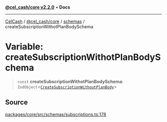 [**@cel_cash/core v2.2.0**](../../README.md) • **Docs**

***

[CelCash](../../../../packages.md) / [@cel\_cash/core](../../README.md) / [schemas](../README.md) / createSubscriptionWithotPlanBodySchema

# Variable: createSubscriptionWithotPlanBodySchema

> `const` **createSubscriptionWithotPlanBodySchema**: `ZodObject`\<[`CreateSubscriptionWithoutPlanBody`](../../index/type-aliases/CreateSubscriptionWithoutPlanBody.md)\>

## Source

[packages/core/src/schemas/subscriptions.ts:178](https://github.com/Pyxlab/celcash/blob/b57c7034bd65dcd5b083f272f9cfe6cc4ff73f7b/packages/core/src/schemas/subscriptions.ts#L178)
